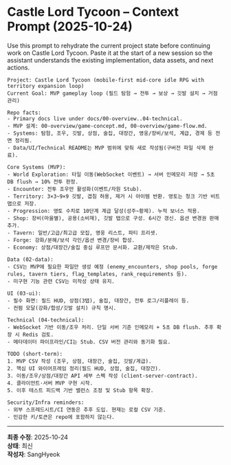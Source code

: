 # Castle Lord Tycoon – Context Prompt (2025-10-24)

Use this prompt to rehydrate the current project state before continuing work on Castle Lord Tycoon. Paste it at the start of a new session so the assistant understands the existing implementation, data assets, and next actions.

```
Project: Castle Lord Tycoon (mobile-first mid-core idle RPG with territory expansion loop)
Current Goal: MVP gameplay loop (필드 탐험 → 전투 → 보상 → 깃발 설치 → 거점 관리)

Repo facts:
- Primary docs live under docs/00-overview..04-technical.
- MVP 설계: 00-overview/game-concept.md, 00-overview/game-flow.md.
- Systems: 탐험, 조우, 깃발, 상점, 술집, 대장간, 영웅/장비/보석, 계급, 경제 등 전면 정리됨.
- Data/UI/Technical README는 MVP 범위에 맞춰 새로 작성됨(구버전 파일 삭제 완료).

Core Systems (MVP):
- World Exploration: 타일 이동(WebSocket 이벤트) → 서버 인메모리 저장 → 5초 DB flush → 10% 전투 판정.
- Encounter: 전투 조우만 활성화(이벤트/자원 Stub).
- Territory: 3×3~9×9 깃발, 겹침 허용, 제거 시 아이템 반환. 영토는 청크 기반 비트맵으로 저장.
- Progression: 영토 수치로 10단계 계급 달성(성주~황제). 누적 보너스 적용.
- Shop: 장비(마을별), 공용(소비재), 깃발 탭으로 구성. 6시간 갱신. 옵션 변경권 판매 추가.
- Tavern: 일반/고급/최고급 모집, 영웅 리스트, 파티 프리셋.
- Forge: 강화/분해/보석 각인/옵션 변경/장비 합성.
- Economy: 상점/대장간/술집 중심 루프만 문서화. 교환/제작은 Stub.

Data (02-data):
- CSV는 MVP에 필요한 파일만 생성 예정 (enemy_encounters, shop pools, forge rules, tavern tiers, flag_templates, rank_requirements 등).
- 미구현 기능 관련 CSV는 미작성 상태 유지.

UI (03-ui):
- 필수 화면: 필드 HUD, 상점(3탭), 술집, 대장간, 전투 로그/리플레이 등.
- 컨펌 모달(강화/합성/깃발 설치) 규칙 명시.

Technical (04-technical):
- WebSocket 기반 이동/조우 처리. 단일 서버 기준 인메모리 + 5초 DB flush. 추후 확장 시 Redis 검토.
- 메타데이터 파이프라인/CI는 Stub. CSV 버전 관리와 동기화 필요.

TODO (short-term):
1. MVP CSV 작성 (조우, 상점, 대장간, 술집, 깃발/계급).  
2. 핵심 UI 와이어프레임 정리(필드 HUD, 상점, 술집, 대장간).  
3. 이동/조우/상점/대장간 API 세부 스펙 작성 (client-server-contract).  
4. 클라이언트·서버 MVP 구현 시작.  
5. 이후 테스트 피드백 기반 밸런스 조정 및 Stub 항목 확장.

Security/Infra reminders:
- 외부 스프레드시트/CI 연동은 추후 도입. 현재는 로컬 CSV 기준.  
- 민감한 키/토큰은 repo에 포함하지 않는다.
```

---
**최종 수정**: 2025-10-24  
**상태**: 최신  
**작성자**: SangHyeok
